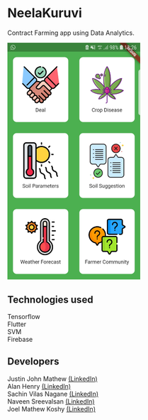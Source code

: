 # NeelaKuruvi

Contract Farming app using Data Analytics.

<img src="assets/appscreenv2.jpg" width="300"/>

## Technologies used
Tensorflow <br />
Flutter <br />
SVM <br />
Firebase <br />

## Developers

Justin John Mathew <a href="https://www.linkedin.com/in/justinjmathew">(LinkedIn)</a> <br />
Alan Henry <a href="https://www.linkedin.com/in/alanrhenry/">(LinkedIn)</a> <br />
Sachin Vilas Nagane <a href="https://www.linkedin.com/in/sachin-vilas-nagane/">(LinkedIn)</a> <br />
Naveen Sreevalsan <a href="https://www.linkedin.com/in/naveensreevalsan/">(LinkedIn)</a> <br />
Joel Mathew Koshy <a href="https://www.linkedin.com/in/joel-mathew-koshy/">(LinkedIn)</a> <br />


